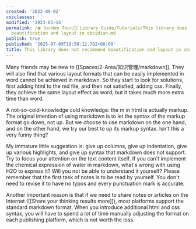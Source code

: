 ```yaml
---
created: '2022-09-02'
cssclasses: ''
modified: '2023-03-14'
permalink: /🍀 Garden Tour/🧰 Library Guide/Tutorials/This library does not recommend
  beautification and layout in obsidian.md
publish: true
published: '2025-07-09T10:56:12.782+08:00'
title: This library does not recommend beautification and layout in obsidian
---
```

Many friends may be new to [[Spaces/2-Area/知识管理/markdown]]. They will also find that various layout formats that can be easily implemented in word cannot be achieved in markdown. So they start to look for solutions, first adding html to the md file, and then not satisfied, adding css. Finally, they achieve the same layout effect as word, but it takes much more extra time than word.

A not-so-cold-knowledge cold knowledge: the m in html is actually markup. The original intention of using markdown is to let the syntax of the markup format go down, not up. But we choose to use markdown on the one hand, and on the other hand, we try our best to up its markup syntax. Isn't this a very funny thing?

My immature little suggestion is: give up columns, give up indentation, give up various highlights, and give up syntax that markdown does not support. Try to focus your attention on the text content itself. If you can't implement the chemical expression of water in markdown, what's wrong with using H2O to express it? Will you not be able to understand it yourself? Please remember that the first task of notes is to be read by yourself. You don't need to revise it to have no typos and every punctuation mark is accurate.

Another important reason is that if we need to share notes or articles on the Internet ([[Share your thinking results more]]), most platforms support the standard markdown format. When you introduce additional html and css syntax, you will have to spend a lot of time manually adjusting the format on each publishing platform, which is not worth the loss. 